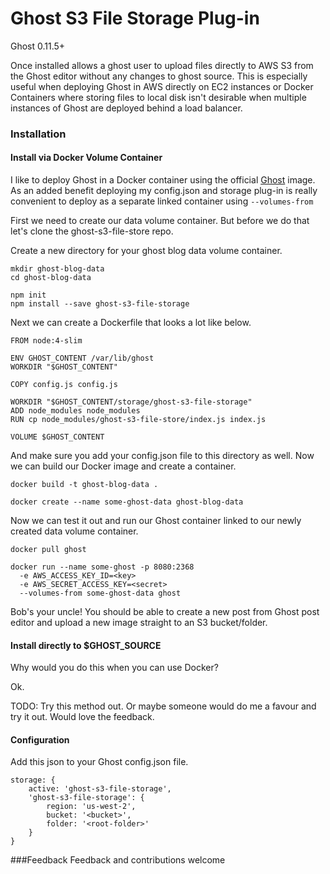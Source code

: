 # Ghost S3 File Storage Plug-in

Ghost 0.11.5+

Once installed allows a ghost user to upload files directly to AWS S3 from
the Ghost editor without any changes to ghost source.
This is especially useful when deploying Ghost in AWS directly
on EC2 instances or Docker Containers where storing 
files to local disk isn't desirable when multiple instances of
Ghost are deployed behind a load balancer.

### Installation 

#### Install via Docker Volume Container

I like to deploy Ghost in a Docker container using the official [Ghost](https://hub.docker.com/_/ghost/)
image.  As an added benefit deploying my config.json and
storage plug-in is really convenient to deploy as a separate linked container
using `--volumes-from`

First we need to create our data volume container.  But before we do that let's clone the
ghost-s3-file-store repo.

Create a new directory for your ghost blog data volume container.

```
mkdir ghost-blog-data
cd ghost-blog-data

npm init
npm install --save ghost-s3-file-storage
```

Next we can create a Dockerfile that looks a lot like below.

```
FROM node:4-slim

ENV GHOST_CONTENT /var/lib/ghost
WORKDIR "$GHOST_CONTENT"

COPY config.js config.js

WORKDIR "$GHOST_CONTENT/storage/ghost-s3-file-storage"
ADD node_modules node_modules
RUN cp node_modules/ghost-s3-file-store/index.js index.js

VOLUME $GHOST_CONTENT
```

And make sure you add your config.json file to this directory as well. Now we can build our
Docker image and create a container.

```
docker build -t ghost-blog-data .

docker create --name some-ghost-data ghost-blog-data
```

Now we can test it out and run our Ghost container linked to our newly created
data volume container.

```
docker pull ghost

docker run --name some-ghost -p 8080:2368
  -e AWS_ACCESS_KEY_ID=<key>
  -e AWS_SECRET_ACCESS_KEY=<secret>
  --volumes-from some-ghost-data ghost
```

Bob's your uncle!  You should be able to create a new post from Ghost post editor
and upload a new image straight to an S3 bucket/folder.

#### Install directly to $GHOST_SOURCE

Why would you do this when you can use Docker?

Ok.

TODO:  Try this method out.  Or maybe someone would do me a
favour and try it out.  Would love the feedback.

#### Configuration

Add this json to your Ghost config.json file.

```
storage: {
    active: 'ghost-s3-file-storage',
    'ghost-s3-file-storage': {
        region: 'us-west-2',
        bucket: '<bucket>',
        folder: '<root-folder>'
    }
}
```

###Feedback
Feedback and contributions welcome

